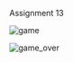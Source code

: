 Assignment 13

![game](https://user-images.githubusercontent.com/76538787/153145722-e5d21318-7694-4a46-bb2a-5adbfe5f30e6.JPG)

![game_over](https://user-images.githubusercontent.com/76538787/153145741-7198296a-c07f-47d2-9cbe-9e7b1a7e56bb.JPG)
